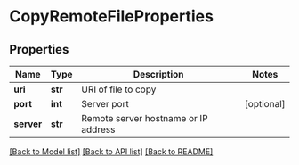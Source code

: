 # CopyRemoteFileProperties

## Properties
Name | Type | Description | Notes
------------ | ------------- | ------------- | -------------
**uri** | **str** | URI of file to copy | 
**port** | **int** | Server port | [optional] 
**server** | **str** | Remote server hostname or IP address | 

[[Back to Model list]](../README.md#documentation-for-models) [[Back to API list]](../README.md#documentation-for-api-endpoints) [[Back to README]](../README.md)

